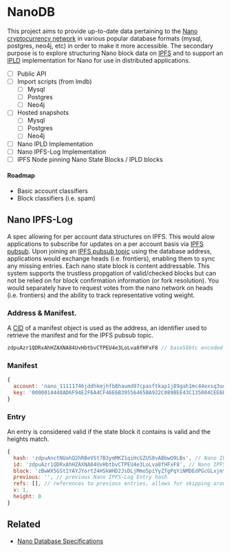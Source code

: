 # NanoDB

This project aims to provide up-to-date data pertaining to the [Nano cryptocurrency network](https://github.com/nanocurrency/nano-node) in various popular database formats (mysql, postgres, neo4j, etc) in order to make it more accessible. The secondary purpose is to explore structuring Nano block data on [IPFS](https://github.com/ipfs/go-ipfs) and to support an [IPLD](https://github.com/ipld/specs) implementation for Nano for use in distributed applications.

- [ ] Public API
- [ ] Import scripts (from lmdb)
  - [ ] Mysql
  - [ ] Postgres
  - [ ] Neo4j
- [ ] Hosted snapshots
  - [ ] Mysql
  - [ ] Postgres
  - [ ] Neo4j
- [ ] Nano IPLD Implementation
- [ ] Nano IPFS-Log Implementation
- [ ] IPFS Node pinning Nano State Blocks / IPLD blocks

#### Roadmap
- Basic account classifiers
- Block classifiers (i.e. spam)

## Nano IPFS-Log

A spec allowing for per account data structures on IPFS. This would alow applications to subscribe for updates on a per account basis via [IPFS pubsub](https://docs.libp2p.io/concepts/publish-subscribe/). Upon joining an [IPFS pubsub topic](https://docs.libp2p.io/concepts/publish-subscribe/) using the database address, applications would exchange heads (i.e. frontiers), enabling them to sync any missing entries. Each nano state block is content addressable. This system supports the trustless propgation of valid/checked blocks but can not be relied on for block confirmation information (or fork resolution). You would separately have to request votes from the nano network on heads (i.e. frontiers) and the ability to track representative voting weight.

### Address & Manifest.

A [CID](https://github.com/multiformats/cid) of a manifest object is used as the address, an identifier used to retrieve the manifest and for the IPFS pubsub topic.

```js
zdpuAzr1QDRxAhHZAXNA84UvHbtbvCTPEU4e3LoLva8fHFxF8 // base58btc encoded CID of manifest
```

### Manifest

```js
{
  account: 'nano_11111746jddhkmjhfb8haumd97cpasftkap1j89gah1mc44exsq3uohbkw95',
  key: '0000014448AD6F94E2F6A4CF46E6B39556465BA922C0898EE43C135084CEE6E1'
}
```

### Entry
An entry is considered valid if the state block it contains is valid and the heights match.

```js
{
  hash: 'zdpuAnctNUahQ2hRBeVSt7B3ymMKZ1qiHcGZUS8vABbwQ9LBs', // Nano IPFS-Log Entry hash
  id: 'zdpuAzr1QDRxAhHZAXNA84UvHbtbvCTPEU4e3LoLva8fHFxF8', // Nano IPFS-Log Address
  block: 'zBwWX5GSt1YAYJYortZ4HSkWHD2JsDLjMmo5piYyZfgPqYiNMDEdPGcGLxjmt6nhmPApErDew6eVBdGECYtF6W73kZ1dk', // IPFS hash of Nano State Block
  previous: '', // previous Nano IPFS-Log Entry hash
  refs: [], // references to previous entries, allows for skipping around and faster sync (using Nano IPFS-Log Entry hash)
  v: 1,
  height: 0
}
```

## Related

- [Nano Database Specifications](https://github.com/nanocurrency/nanodb-specification)
